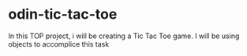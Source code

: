 # odin-tic-tac-toe
In this TOP project, i will be creating a Tic Tac Toe game.
I will be using objects to accomplice this task